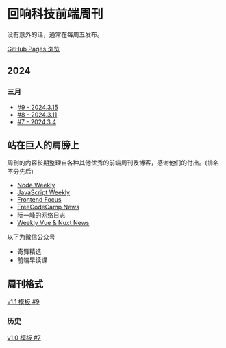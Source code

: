 # 回响科技前端周刊

没有意外的话，通常在每周五发布。

[GitHub Pages 浏览](https://echotechfe.github.io/weekly)

## 2024

### 三月

- [#9 - 2024.3.15](/docs/issue-9.md)
- [#8 - 2024.3.11](/docs/issue-8.md)
- [#7 - 2024.3.4](/docs/issue-7.md)

## 站在巨人的肩膀上

周刊的内容长期整理自各种其他优秀的前端周刊及博客，感谢他们的付出。(排名不分先后)

- [Node Weekly](https://nodeweekly.com)
- [JavaScript Weekly](https://javascriptweekly.com)
- [Frontend Focus](https://frontendfoc.us/)
- [FreeCodeCamp News](https://www.freecodecamp.org/news)
- [阮一峰的网络日志](https://www.ruanyifeng.com/blog)
- [Weekly Vue & Nuxt News](https://weekly-vue.news)

以下为微信公众号

- 奇舞精选
- 前端早读课

## 周刊格式

[v1.1 模板 #9](/templates/v1.1.md)

### 历史

[v1.0 模板 #7](/templates/v1.0.md)
